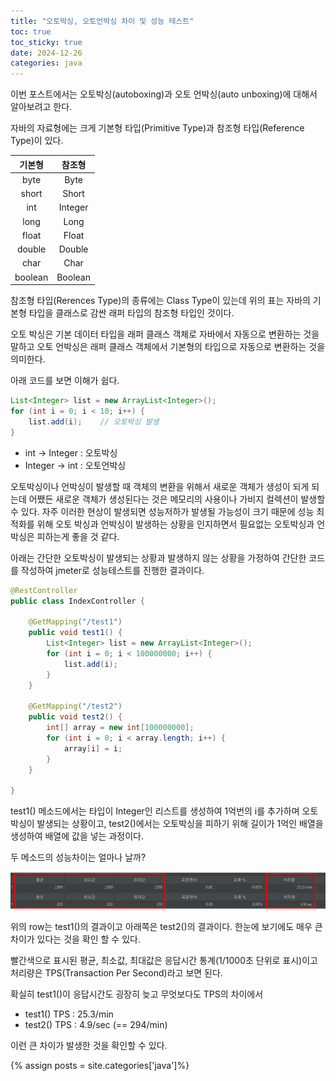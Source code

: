 ```yaml
---
title: "오토박싱, 오토언박싱 차이 및 성능 테스트"
toc: true
toc_sticky: true
date: 2024-12-26
categories: java
---
```


이번 포스트에서는 오토박싱(autoboxing)과 오토 언박싱(auto unboxing)에 대해서 알아보려고 한다.

자바의 자료형에는 크게 기본형 타입(Primitive Type)과 참조형 타입(Reference Type)이 있다.

|기본형|참조형
:---:|:---:|
|byte|Byte|
|short|Short|
|int|Integer|
|long|Long|
|float|Float|
|double|Double|
|char|Char|
|boolean|Boolean|

참조형 타입(Rerences Type)의 종류에는 Class Type이 있는데 위의 표는 자바의 기본형 타입을 클래스로 감싼 래퍼 타입의 참조형 타입인 것이다.

오토 박싱은 기본 데이터 타입을 래퍼 클래스 객체로 자바에서 자동으로 변환하는 것을 말하고 오토 언박싱은 래퍼 클래스 객체에서 기본형의 타입으로 자동으로 변환하는 것을 의미한다.

아래 코드를 보면 이해가 쉽다.

```java
List<Integer> list = new ArrayList<Integer>();
for (int i = 0; i < 10; i++) {
    list.add(i);    // 오토박싱 발생
}
```

- int → Integer : 오토박싱<br/>
- Integer → int : 오토언박싱

오토박싱이나 언박싱이 발생할 때 객체의 변환을 위해서 새로운 객체가 생성이 되게 되는데 어쨌든 새로운 객체가 생성된다는 것은 메모리의 사용이나 가비지 컬렉션이 발생할 수 있다. 자주 이러한 현상이 발생되면 성능저하가 발생될 가능성이 크기 때문에 성능 최적화를 위해 오토 박싱과 언박싱이 발생하는 상황을 인지하면서 필요없는 오토박싱과 언박싱은 피하는게 좋을 것 같다.

아래는 간단한 오토박싱이 발생되는 상황과 발생하지 않는 상황을 가정하여 간단한 코드를 작성하여 jmeter로 성능테스트를 진행한 결과이다.

~~~java
@RestController
public class IndexController {

	@GetMapping("/test1")
	public void test1() {
		List<Integer> list = new ArrayList<Integer>();
		for (int i = 0; i < 100000000; i++) {
			list.add(i);
		}
	}

	@GetMapping("/test2")
	public void test2() {
		int[] array = new int[100000000];
		for (int i = 0; i < array.length; i++) {
			array[i] = i;
		}
	}

}
~~~

test1() 메소드에서는 타입이 Integer인 리스트를 생성하여 1억번의 i를 추가하며 오토박싱이 발생되는 상황이고, test2()에서는 오토박싱을 피하기 위해 길이가 1억인 배열을 생성하여 배열에 값을 넣는 과정이다. 

두 메소드의 성능차이는 얼마나 날까?

![성능테스트](/assets/images/autoboxing.png)


위의 row는 test1()의 결과이고 아래쪽은 test2()의 결과이다. 한눈에 보기에도 매우 큰 차이가 있다는 것을 확인 할 수 있다.

빨간색으로 표시된 평균, 최소값, 최대값은 응답시간 통계(1/1000초 단위로 표시)이고 처리량은 TPS(Transaction Per Second)라고 보면 된다.

 

확실히 test1()이 응답시간도 굉장히 늦고 무엇보다도 TPS의 차이에서

- test1() TPS : 25.3/min
- test2() TPS : 4.9/sec (== 294/min)

이런 큰 차이가 발생한 것을 확인할 수 있다.

{% assign posts = site.categories['java']%}